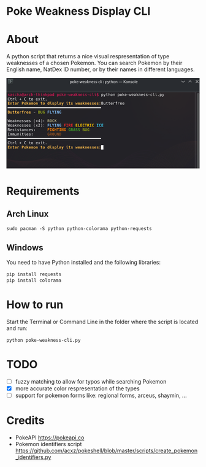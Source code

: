 # Poke Weakness Display CLI

# About
A python script that returns a nice visual respresentation of type weaknesses of a chosen Pokemon.
You can search Pokemon by their English name, NatDex ID number, or by their names in different languages.

![Screenshot 1](/screenshots/ss1.png)
# Requirements
## Arch Linux
```
sudo pacman -S python python-colorama python-requests
```
## Windows
You need to have Python installed and the following libraries: 
```
pip install requests
pip install colorama
```

# How to run
Start the Terminal or Command Line in the folder where the script is located and run:
```
python poke-weakness-cli.py 
```

# TODO
- [ ] fuzzy matching to allow for typos while searching Pokemon
- [x] more accurate color respresentation of the types
- [ ] support for pokemon forms like: regional forms, arceus, shaymin, ...

# Credits
- PokeAPI https://pokeapi.co
- Pokemon identifiers script https://github.com/acxz/pokeshell/blob/master/scripts/create_pokemon_identifiers.py
